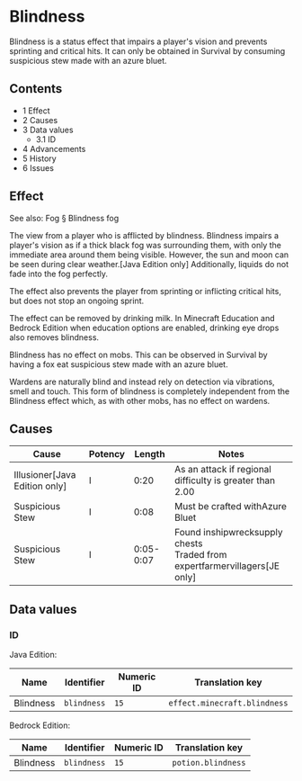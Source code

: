 # Blindness
Blindness is a status effect that impairs a player's vision and prevents sprinting and critical hits. It can only be obtained in Survival by consuming suspicious stew made with an azure bluet.

## Contents
- 1 Effect
- 2 Causes
- 3 Data values
	- 3.1 ID
- 4 Advancements
- 5 History
- 6 Issues

## Effect
See also: Fog § Blindness fog

The view from a player who is afflicted by blindness.
Blindness impairs a player's vision as if a thick black fog was surrounding them, with only the immediate area around them being visible. However, the sun and moon can be seen during clear weather.‌[Java Edition  only] Additionally, liquids do not fade into the fog perfectly. 

The effect also prevents the player from sprinting or inflicting critical hits, but does not stop an ongoing sprint.

The effect can be removed by drinking milk. In  Minecraft Education and Bedrock Edition when education options are enabled, drinking eye drops also removes blindness.

Blindness has no effect on mobs. This can be observed in Survival by having a fox eat suspicious stew made with an azure bluet.

Wardens are naturally blind and instead rely on detection via vibrations, smell and touch. This form of blindness is completely independent from the Blindness effect which, as with other mobs, has no effect on wardens.

## Causes
| Cause                           | Potency | Length    | Notes                                                                           |
|---------------------------------|---------|-----------|---------------------------------------------------------------------------------|
| Illusioner‌[Java Edition  only] | I       | 0:20      | As an attack if regional difficulty is greater than 2.00                        |
| Suspicious Stew                 | I       | 0:08      | Must be crafted withAzure Bluet                                                 |
| Suspicious Stew                 | I       | 0:05-0:07 | Found inshipwrecksupply chests<br/>Traded from expertfarmervillagers‌[JE  only] |

## Data values
### ID
Java Edition:

| Name      | Identifier  | Numeric ID | Translation key              |
|-----------|-------------|------------|------------------------------|
| Blindness | `blindness` | `15`       | `effect.minecraft.blindness` |

Bedrock Edition:

| Name      | Identifier  | Numeric ID | Translation key    |
|-----------|-------------|------------|--------------------|
| Blindness | `blindness` | `15`       | `potion.blindness` |


